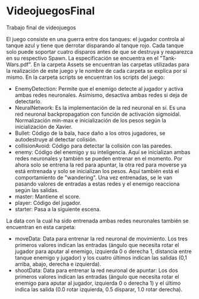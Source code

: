 # VideojuegosFinal
Trabajo final de videojuegos

El juego consiste en una guerra entre dos tanques: el jugador controla al tanque azul y tiene que derrotar disparando al tanque rojo. Cada tanque solo puede soportar cuatro disparos antes de que se destruya y reaparezca en su respectivo Spawn.
La especificación se encuentra en el "Tank-Wars.pdf".
En la carpeta Assets se encuentran las carpetas utilizadas para la realización de este juego y le nombre de cada carpeta se explica por sí mismo. En la carpeta scripts se encuentran los scripts del juego:
- EnemyDetection: Permite que el enemigo detecte al jugador y activa ambas redes neuronales. Asimismo, desactiva ambas redes si deja de detectarlo.
- NeuralNetwork: Es la implementación de la red neuronal en sí. Es una red neuronal backpropagation con función de activación sigmoidal. Normalización min-max e inicialización de los pesos según la inicialización de Xavier.
- Bullet: Código de la bala, hace daño a los otros jugadores, se autodestruye al detectar colisión.
- collisionAvoid: Código para detectar la colisión con las paredes.
- enemy: Código del enemigo y su inteligencia. Aquí se inicializan ambas redes neuronales y también se pueden entrenar en el momento. Por ahora solo se entrena la red para apuntar, la otra red para moverse ya está entrenada y solo se inicializan los pesos. Aquí también está el comportamiento de "wandering". Una vez entrenadas, se le van pasando valores de entradas a estas redes y el enemigo reacciona según las salidas.
- master: Mantiene el score.
- player: Código del jugador.
- starter: Pasa a la siguiente escena.

La data con la cual ha sido entrenada ambas redes neuronales también se encuentran en esta carpeta:
- moveData: Data para entrenar la red neuronal de movimiento. Los tres primeros valores indican las entradas (ángulo que necesita rotar el jugador para aputar al enemigo, izquierda 0 o derecha 1, distancia entre tanque enemigo y jugador) y los cuatro últimos indican las salidas (0,1 arriba, abajo, derecha e izquierda).
- shootData: Data para entrenar la red neuronal de apuntar: Los dos primeros valores indican las entradas (ángulo que necesita rotar el enemigo para aputar al jugador, izquierda 0 o derecha 1) y el último indica las salida (0.0 rotar izquierda, 0.5 disparar, 1.0 rotar derecha).
